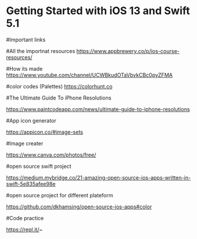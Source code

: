 # Getting Started with iOS 13 and Swift 5.1

#Important links 

#All the importnat resources
https://www.appbrewery.co/p/ios-course-resources/

#How its made 
https://www.youtube.com/channel/UCWBkudOTaVbvkCBc0pyZFMA

#color codes (Palettes)
https://colorhunt.co 

#The Ultimate Guide To iPhone Resolutions

https://www.paintcodeapp.com/news/ultimate-guide-to-iphone-resolutions

#App icon generator

https://appicon.co/#image-sets

#Image creater 

https://www.canva.com/photos/free/

#open source swift project

https://medium.mybridge.co/21-amazing-open-source-ios-apps-written-in-swift-5e835afee98e

#open source project for different plateform

https://github.com/dkhamsing/open-source-ios-apps#color

#Code practice

https://repl.it/~
